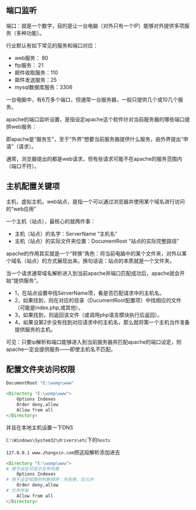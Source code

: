 ## 端口监听

端口：就是一个数字，目的是让一台电脑（对外只有一个IP）能够对外提供多项服务（多种功能）。

行业默认有如下常见的服务和端口对应：

- web服务： 80
- ftp服务：  21
- 邮件收取服务：110
- 邮件发送服务：25
- mysql数据库服务：3306

一台电脑中，有6万多个端口，但通常一台服务器，一般只提供几个或10几个服务。

apache的端口监听设置，是指设定apache这个软件针对当前服务器的哪些端口提供web服务：

即apache是“服务生”，至于“外界”想要当前服务器提供什么服务，由外界提出“申请”（请求）。

通常，浏览器提出的都是web请求，但有些请求可能不在apache的服务范围内（端口不符）。

## 主机配置关键项

主机，虚拟主机，web站点，是指一个可以通过浏览器并使用某个域名进行访问的“web应用”

一个主机（站点），最核心的就两件事：

- 主机（站点）的名字：ServerName  “主机名”
- 主机（站点）的实际文件夹位置：DocumentRoot  “站点的实际完整路径”

apache的作用其实就是一个“转换”角色：将当前电脑中的某个文件夹，对外以某个域名（站点）的方式展现出来。换句话说：站点的本质就是一个文件夹。

当一个请求通常域名解析进入到当前apache并端口匹配成功后，apache就会开始“提供服务”。

- 1，在站点设置中找ServerName项，看是否匹配请求中的主机名。
- 2，如果找到，则在对应的目录（DucumentRoot配置项）中找相应的文件（可能是index.php,或其他）。
- 3，如果找到，则返回该文件（或调用php语言模块执行后返回）。
- 4，如果没第2步没有找到对应请求中的主机名，那么就将第一个主机当作准备提供服务的主机。

可见：只要ip解析和端口能够进入到当前服务器并匹配apache的端口设定，则apache一定会提供服务——即使主机名不匹配。

## 配置文件夹访问权限

```php
DocumentRoot "E:\wamp\www"

<Directory "E:\wamp\www">
    Options Indexes
    Order deny,allow
    Allow from all
</Directory>
```

并且在本地主机设置一下DNS

`C:\Windows\System32\drivers\etc`下的`hosts`

`127.0.0.1 www.zhangxin.com`把这段解析添加进去

```php
<Directory "E:\wamp\www">
# 用于设定可显示文件列表
    Options Indexes
# 用于设定权限的判断顺序：先拒绝，后允许
    Order deny,allow
# 允许所有
    Allow from all
</Directory>
```

